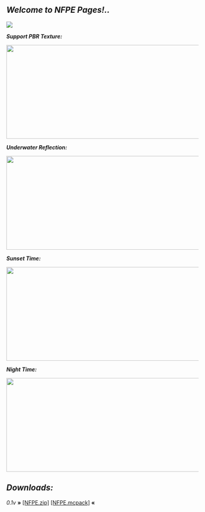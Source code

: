 ## _Welcome to NFPE Pages!.._

![](https://api.mcpedl.com/storage/submissions/54070/101/nfpe-shaders_1-520x245.png)



  _**Support PBR Texture:**_

<img src="https://user-images.githubusercontent.com/75971991/115180218-4d5d5900-a0ff-11eb-82af-7b4a542bb45f.jpg" width="520" height="245">

  _**Underwater Reflection:**_

<img src="https://user-images.githubusercontent.com/75971991/115180528-f73ce580-a0ff-11eb-8153-1121e1755708.jpg" width="520" height="245">

   _**Sunset Time:**_

<img src="https://user-images.githubusercontent.com/75971991/115180565-12a7f080-a100-11eb-8e37-af073767c53b.jpg" width="520" height="245">

   _**Night Time:**_
  
<img src="https://user-images.githubusercontent.com/75971991/115180597-2f442880-a100-11eb-8da3-10315af17d02.jpg" width="520" height="245">


## **_Downloads:_**

_0.1v_
**»** [[NFPE.zip]](https://github.com/NicDEVpe/NFPE/releases/tag/zip0.1v) [[NFPE.mcpack]](https://github.com/NicDEVpe/NFPE/releases/tag/mcpack0.1v) **«**
